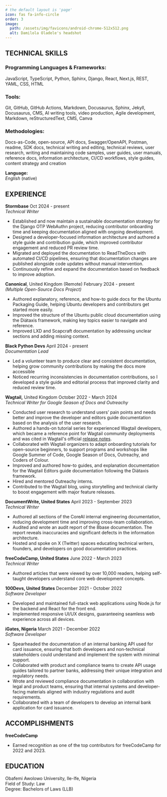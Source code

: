 ```yaml
---
# the default layout is 'page'
icon: fas fa-info-circle
order: 3
image:
  path: /assets/img/favicons/android-chrome-512x512.png
  alt: Damilola Oladele's headshot
---
```


## **TECHNICAL SKILLS**								

### **Programming Languages & Frameworks:**

JavaScript, TypeScript, Python, Sphinx, Django, React, Next.js, REST,  YAML, CSS, HTML

### **Tools:**

Git, GitHub, GitHub Actions, Markdown, Docusaurus, Sphinx, Jekyll, Docusaurus, CMS, AI writing tools, video production, Agile development, Markdown, reStructuredText, CMS, Canva

### **Methodologies:**

Docs-as-Code, open-source, API docs, Swagger/OpenAPI, Postman, readme, SDK docs, technical writing and editing, technical reviews, user research, writing and maintaining code samples, user guides, user manuals, reference docs, information architecture, CI/CD workflows, style guides, content strategy and creation

**Language:**   
*English* (native)

## **EXPERIENCE** 									  
**Stormbase**   	     	                                                                                               Oct 2024 \- present   
*Technical Writer*					

* Established and now maintain a sustainable documentation strategy for the Django OTP WebAuthn project, reducing contributor onboarding time and keeping documentation aligned with ongoing development.
* Designed a developer-focused information architecture and authored a style guide and contribution guide, which improved contributor engagement and reduced PR review time.
* Migrated and deployed the documentation to ReadTheDocs with automated CI/CD pipelines, ensuring that documentation changes are published alongside code updates without manual intervention.
* Continuously refine and expand the documentation based on feedback to improve adoption.


**Canonical**, United Kingdom (Remote)    	     	                                                                             February 2024 \- present   
_(Multiple Open-Source Docs Project)_				

* Authored explanatory, reference, and how-to guide docs for the Ubuntu Packaging Guide, helping Ubuntu developers and contributors get started more easily.
* Improved the structure of the Ubuntu public cloud documentation using the Diátaxis framework, making key topics easier to navigate and reference.
* Improved LXD and Scapcraft documentation by addressing unclear sections and adding missing context.

**Black Python Devs**       	     	                                                                                                    April 2024 \- present   
*Documentation Lead*					

* Led a volunteer team to produce clear and consistent documentation, helping grow community contributions by making the docs more accessible
* Noticed recurring inconsistencies in documentation contributions, so I developed a style guide and editorial process that improved clarity and reduced review time.

**Wagtail,** United Kingdom				                                                          October 2022 \- March 2024  
*Technical Writer for Google Season of Docs and Outreachy*

* Conducted user research to understand users’ pain points and needs better and improve the developer and editors guide documentation based on the analysis of the user research.
* Authored a hands-on tutorial series for experienced Wagtail developers, which became a reference point for Wagtail community deployments and was cited in Wagtail's official [release notes](https://docs.wagtail.org/en/latest/releases/6.0.html#new-developer-tutorial).
* Collaborated with Wagtail organizers to adapt onboarding tutorials for open-source beginners, to support programs and workshops like Google Summer of Code, Google Season of Docs, Outreachy, and Coders of Colour.
* Improved and authored how-to guides, and explanation documentation for the Wagtail Editors guide documentation following the Diátaxis framework.
* Hired and mentored Outreachy interns.
* Contributed to the Wagtail blog, using storytelling and technical clarity to boost engagement with major feature releases.

**DocumentWrite, United States**						                              April 2023 \- September 2023  
*Technical Writer*

* Authored all sections of the CoreAI internal engineering documentation, reducing development time and improving cross-team collaboration.
* Audited and wrote an audit report of the 8base documentation. The report reveals inaccuracies and significant defects in the information architecture.
* Hosted and spoke on X (Twitter) spaces educating technical writers, founders, and developers on good documentation practices.

**freeCodeCamp, United States**						                                       June 2022 \- March 2023  
*Technical Writer*

* Authored articles that were viewed by over 10,000 readers, helping self-taught developers understand core web development concepts.

**100Devs, United States**						                                         December 2021 \- October 2022  
*Software Developer*

* Developed and maintained full-stack web applications using Node.js for the backend and React for the front end.
* Implemented responsive UI/UX designs, guaranteeing seamless web experience across all devices.

**iGates, Nigeria**						                March 2021 \- December 2022  
*Software Developer*

* Spearheaded the documentation of an internal banking API used for card issuance, ensuring that both developers and non-technical stakeholders could understand and implement the system with minimal support.
* Collaborated with product and compliance teams to create API usage guides tailored to partner banks, addressing their unique integration and regulatory needs.
* Wrote and reviewed compliance documentation in collaboration with legal and product teams, ensuring that internal systems and developer-facing materials aligned with industry regulations and audit requirements.
* Collaborated with a team of developers to develop an internal bank application for card issuance.

## **ACCOMPLISHMENTS**						  
**freeCodeCamp**

* Earned recognition as one of the top contributors for freeCodeCamp for 2022 and 2023\.

## **EDUCATION**						  
Obafemi Awolowo University, Ile-Ife, Nigeria  
Field of Study: Law  
Degree: Bachelors of Laws (LLB)
